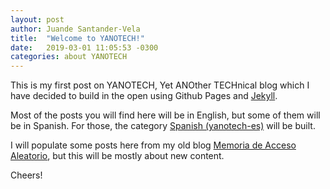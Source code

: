 ```yaml
---
layout: post
author: Juande Santander-Vela
title:  "Welcome to YANOTECH!"
date:   2019-03-01 11:05:53 -0300
categories: about YANOTECH
---
```


This is my first post on YANOTECH, Yet ANOther TECHnical blog which I have decided to build in the open using Github Pages and [Jekyll][jekyll].

Most of the posts you will find here will be in English, but some of them will be in Spanish. For those, the category [Spanish (yanotech-es)][yanotech-es] will be built.

I will populate some posts here from my old blog [Memoria de Acceso Aleatorio][ram-blog], but this will be mostly about new content.

Cheers!

[jekyll]:      https://jekyllrb.com/
[yanotech-es]: https://juandesant.github.io/YANOTECH/
[ram-blog]:    https://juandesant.wordpress.com/
